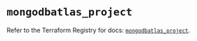 # `mongodbatlas_project`

Refer to the Terraform Registry for docs: [`mongodbatlas_project`](https://registry.terraform.io/providers/mongodb/mongodbatlas/1.23.0/docs/resources/project).
